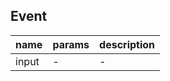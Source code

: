 ## Event

| name  | params | description |
| ----- | ------ | ----------- |
| input | -      | -           |
